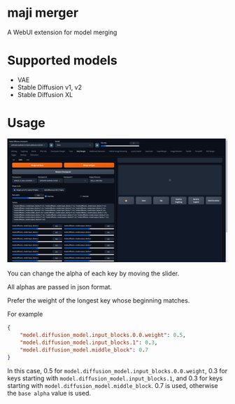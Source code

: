 # maji merger

A WebUI extension for model merging

# Supported models
- VAE
- Stable Diffusion v1, v2
- Stable Diffusion XL

# Usage

![](./images/readme-normal.png)

You can change the alpha of each key by moving the slider.

All alphas are passed in json format.

Prefer the weight of the longest key whose beginning matches.

For example

```json
{
    "model.diffusion_model.input_blocks.0.0.weight": 0.5,
    "model.diffusion_model.input_blocks.1": 0.3,
    "model.diffusion_model.middle_block": 0.7
}
```

In this case, 0.5 for `model.diffusion_model.input_blocks.0.0.weight`, 0.3 for keys starting with `model.diffusion_model.input_blocks.1`, and 0.3 for keys starting with `model.diffusion_model.middle_block`. 0.7 is used, otherwise the `base alpha` value is used.